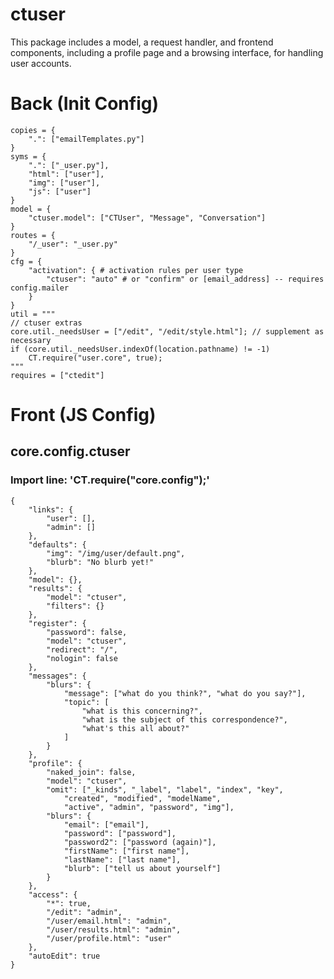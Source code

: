 # ctuser
This package includes a model, a request handler, and frontend components, including a profile page and a browsing interface, for handling user accounts.


# Back (Init Config)

    copies = {
    	".": ["emailTemplates.py"]
    }
    syms = {
    	".": ["_user.py"],
    	"html": ["user"],
    	"img": ["user"],
    	"js": ["user"]
    }
    model = {
    	"ctuser.model": ["CTUser", "Message", "Conversation"]
    }
    routes = {
    	"/_user": "_user.py"
    }
    cfg = {
    	"activation": { # activation rules per user type
    		"ctuser": "auto" # or "confirm" or [email_address] -- requires config.mailer
    	}
    }
    util = """
    // ctuser extras
    core.util._needsUser = ["/edit", "/edit/style.html"]; // supplement as necessary
    if (core.util._needsUser.indexOf(location.pathname) != -1)
    	CT.require("user.core", true);
    """
    requires = ["ctedit"]

# Front (JS Config)

## core.config.ctuser
### Import line: 'CT.require("core.config");'
    {
    	"links": {
    		"user": [],
    		"admin": []
    	},
    	"defaults": {
    		"img": "/img/user/default.png",
    		"blurb": "No blurb yet!"
    	},
    	"model": {},
    	"results": {
    		"model": "ctuser",
    		"filters": {}
    	},
    	"register": {
    		"password": false,
    		"model": "ctuser",
    		"redirect": "/",
    		"nologin": false
    	},
    	"messages": {
    		"blurs": {
    			"message": ["what do you think?", "what do you say?"],
    			"topic": [
    				"what is this concerning?",
    				"what is the subject of this correspondence?",
    				"what's this all about?"
    			]
    		}
    	},
    	"profile": {
    		"naked_join": false,
    		"model": "ctuser",
    		"omit": ["_kinds", "_label", "label", "index", "key",
    			"created", "modified", "modelName",
    			"active", "admin", "password", "img"],
    		"blurs": {
    			"email": ["email"],
    			"password": ["password"],
    			"password2": ["password (again)"],
    			"firstName": ["first name"],
    			"lastName": ["last name"],
    			"blurb": ["tell us about yourself"]
    		}
    	},
    	"access": {
    		"*": true,
    		"/edit": "admin",
    		"/user/email.html": "admin",
    		"/user/results.html": "admin",
    		"/user/profile.html": "user"
    	},
    	"autoEdit": true
    }